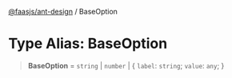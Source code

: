 [@faasjs/ant-design](../README.md) / BaseOption

# Type Alias: BaseOption

> **BaseOption** = `string` \| `number` \| \{ `label`: `string`; `value`: `any`; \}
